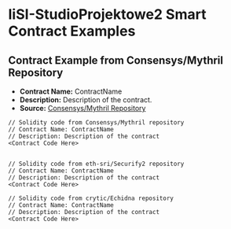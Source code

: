 # IiSI-StudioProjektowe2 Smart Contract Examples

## Contract Example from Consensys/Mythril Repository
- **Contract Name:** ContractName
- **Description:** Description of the contract.
- **Source:** [Consensys/Mythril Repository](https://github.com/Consensys/mythril/tree/develop/solidity_examples)

```solidity
// Solidity code from Consensys/Mythril repository
// Contract Name: ContractName
// Description: Description of the contract
<Contract Code Here>


// Solidity code from eth-sri/Securify2 repository
// Contract Name: ContractName
// Description: Description of the contract
<Contract Code Here>

// Solidity code from crytic/Echidna repository
// Contract Name: ContractName
// Description: Description of the contract
<Contract Code Here>
